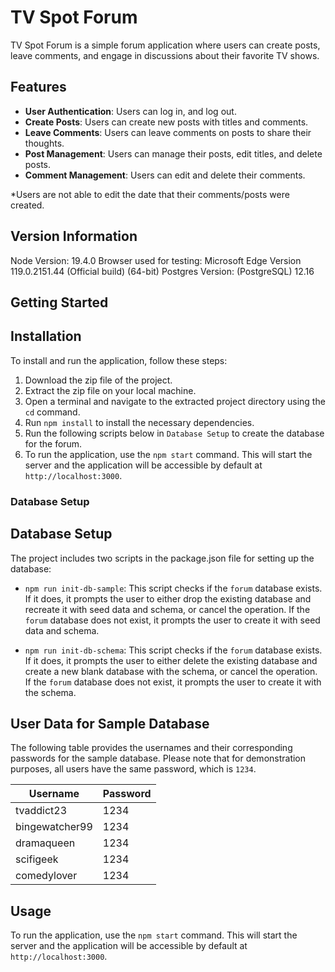 # TV Spot Forum

TV Spot Forum is a simple forum application where users can create posts, leave comments, and engage in discussions about their favorite TV shows.

## Features

- **User Authentication**: Users can log in, and log out.
- **Create Posts**: Users can create new posts with titles and comments.
- **Leave Comments**: Users can leave comments on posts to share their thoughts.
- **Post Management**: Users can manage their posts, edit titles, and delete posts.
- **Comment Management**: Users can edit and delete their comments.

*Users are not able to edit the date that their comments/posts were created.

## Version Information

Node Version: 19.4.0
Browser used for testing: Microsoft Edge Version 119.0.2151.44 (Official build) (64-bit)
Postgres Version: (PostgreSQL) 12.16

## Getting Started

## Installation

To install and run the application, follow these steps:

1. Download the zip file of the project.
2. Extract the zip file on your local machine.
3. Open a terminal and navigate to the extracted project directory using the `cd` command.
4. Run `npm install` to install the necessary dependencies.
5. Run the following scripts below in `Database Setup` to create the database for the forum.
6. To run the application, use the `npm start` command. This will start the server and the application will be accessible by default at `http://localhost:3000`.

### Database Setup

## Database Setup

The project includes two scripts in the package.json file for setting up the database:

- `npm run init-db-sample`: This script checks if the `forum` database exists. If it does, it prompts the user to either drop the existing database and recreate it with seed data and schema, or cancel the operation. If the `forum` database does not exist, it prompts the user to create it with seed data and schema.

- `npm run init-db-schema`: This script checks if the `forum` database exists. If it does, it prompts the user to either delete the existing database and create a new blank database with the schema, or cancel the operation. If the `forum` database does not exist, it prompts the user to create it with the schema.

## User Data for Sample Database

The following table provides the usernames and their corresponding passwords for the sample database. Please note that for demonstration purposes, all users have the same password, which is `1234`. 

| Username       | Password |
| -------------- | -------- |
| tvaddict23     | 1234     |
| bingewatcher99 | 1234     |
| dramaqueen     | 1234     |
| scifigeek      | 1234     |
| comedylover    | 1234     |


## Usage

To run the application, use the `npm start` command. This will start the server and the application will be accessible by default at `http://localhost:3000`.